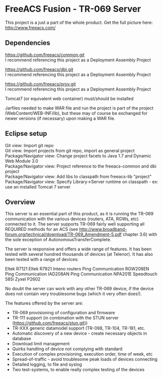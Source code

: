FreeACS Fusion - TR-069 Server
==============================
This project is a just a part of the whole product. Get the full picture here: 
http://www.freeacs.com/

Dependencies
------------
https://github.com/freeacs/common.git  
I recommend referencing this project as a Deployment Assembly Project

https://github.com/freeacs/dbi.git  
I recommend referencing this project as a Deployment Assembly Project

https://github.com/freeacs/prov.git  
I recommend referencing this project as a Deployment Assembly Project

Tomcat7 (or equivalent web container) must/should be installed

Jarfiles needed to make WAR file and run the project is part of the project
(WebContent/WEB-INF/lib), but these may of course be exchanged for newer 
versions (if necessary) upon making a WAR file. 


Eclipse setup
-------------
Git view: Import git repo  
Git view: Import projects from git repo, import as general project  
Package/Navigator view: Change project facets to Java 1.7 and Dynamic Web Module 3.0  
Package/Navigator view: Project reference to the freeacs-common and dbi project  
Package/Navigator view: Add libs to classpath from freeacs-lib "project"
Package/Navigator view: Specify Library->Server runtime on classpath - ex: use an installed Tomcat 7 server

Overview
--------
This server is an essential part of this product, as it is running the TR-069
communication with the various devices (routers, ATA, RGWs, etc) connected to
it. The server supports TR-069 fairly well supporting all REQUIRED methods for
an ACS (see http://www.broadband-forum.org/technical/download/TR-069_Amendment-5.pdf 
chapter 3.6) with the sole exception of AutonomousTransferComplete. 

The server is responsive and offers a wide range of features. It has been
tested with several hundred thousands of devices (at Telenor). It has also been
tested with a range of devices:

Eltek R7121
Eltek R7921
Inteno routers
Ping Communication RGW208EN
Ping Communication IAD208AN
Ping Communication NPA201E
Speedtouch 585i
Zyxel P2602

No doubt the server can work with any other TR-069 device, if the device does 
not contain very troublesome bugs (which it very often does!).

The features offered by the server are:

* TR-069 provisioning of configuration and firmware
* TR-111 support (in combination with the STUN server (https://github.com/freeacs/stun.git))
* TR-XXX generic datamodel support (TR-098, TR-104, TR-181, etc.
* Automatic discovery of a new device - create necessary objects in database
* Download limit management
* Quirks handling of device not complying with standard
* Execution of complex provisioning, execution order, time of week, etc
* Spread-of-traffic - avoid troublesome peak loads of devices connecting
* Detailed logging, to file and syslog
* Two test-systems, to enable really complex testing of the devices



 
  





 

